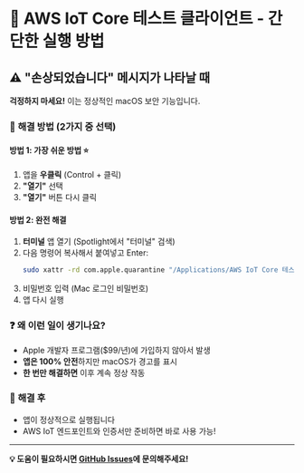 # 🚀 AWS IoT Core 테스트 클라이언트 - 간단한 실행 방법

## ⚠️ "손상되었습니다" 메시지가 나타날 때

**걱정하지 마세요!** 이는 정상적인 macOS 보안 기능입니다.

### 🔧 **해결 방법 (2가지 중 선택)**

#### **방법 1: 가장 쉬운 방법** ⭐
1. 앱을 **우클릭** (Control + 클릭)
2. **"열기"** 선택
3. **"열기"** 버튼 다시 클릭

#### **방법 2: 완전 해결**
1. **터미널** 앱 열기 (Spotlight에서 "터미널" 검색)
2. 다음 명령어 복사해서 붙여넣고 Enter:
   ```bash
   sudo xattr -rd com.apple.quarantine "/Applications/AWS IoT Core 테스트 클라이언트.app"
   ```
3. 비밀번호 입력 (Mac 로그인 비밀번호)
4. 앱 다시 실행

### ❓ **왜 이런 일이 생기나요?**
- Apple 개발자 프로그램($99/년)에 가입하지 않아서 발생
- **앱은 100% 안전**하지만 macOS가 경고를 표시
- **한 번만 해결하면** 이후 계속 정상 작동

### 🎯 **해결 후**
- 앱이 정상적으로 실행됩니다
- AWS IoT 엔드포인트와 인증서만 준비하면 바로 사용 가능!

---

**💡 도움이 필요하시면 [GitHub Issues](https://github.com/masterplexDev/aws-iot-electron-client/issues)에 문의해주세요!**